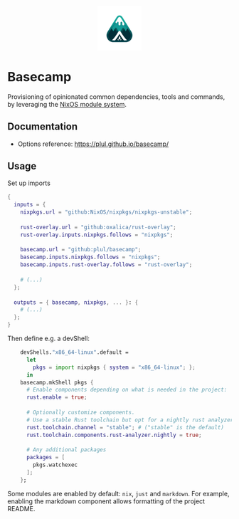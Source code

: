<p align="center">
  <img src="assets/logo.webp" alt="Logo" width="20%">
</p>

# Basecamp

Provisioning of opinionated common dependencies, tools and commands, by leveraging the [NixOS module system](https://nixos.wiki/wiki/NixOS_modules).

## Documentation

- Options reference: <https://plul.github.io/basecamp/>

## Usage

Set up imports

```nix
{
  inputs = {
    nixpkgs.url = "github:NixOS/nixpkgs/nixpkgs-unstable";

    rust-overlay.url = "github:oxalica/rust-overlay";
    rust-overlay.inputs.nixpkgs.follows = "nixpkgs";

    basecamp.url = "github:plul/basecamp";
    basecamp.inputs.nixpkgs.follows = "nixpkgs";
    basecamp.inputs.rust-overlay.follows = "rust-overlay";

    # (...)
  };

  outputs = { basecamp, nixpkgs, ... }: {
    # (...)
  };
}
```

Then define e.g. a devShell:

```nix
    devShells."x86_64-linux".default = 
      let
        pkgs = import nixpkgs { system = "x86_64-linux"; };
      in
    basecamp.mkShell pkgs {
      # Enable components depending on what is needed in the project:
      rust.enable = true;

      # Optionally customize components.
      # Use a stable Rust toolchain but opt for a nightly rust analyzer:
      rust.toolchain.channel = "stable"; # ("stable" is the default)
      rust.toolchain.components.rust-analyzer.nightly = true;

      # Any additional packages
      packages = [
        pkgs.watchexec
      ];
    };
```

Some modules are enabled by default: `nix`, `just` and `markdown`.
For example, enabling the markdown component allows formatting of the project README.
